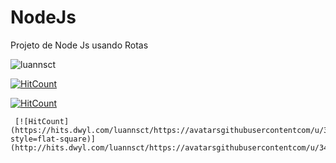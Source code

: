 # NodeJs
Projeto de Node Js usando Rotas

<img src="https://komarev.com/ghpvc/?username=luannsct&label=Profile%20views&color=0e75b6&style=flat" alt="luannsct" /> </p>

  [![HitCount](https://hits.dwyl.com/luannsct/https://githubcom/luannsct/NodeJs.svg?style=flat-square)](http://hits.dwyl.com/luannsct/https://githubcom/luannsct/NodeJs)
  
   [![HitCount](https://hits.dwyl.com/luannsct/https://githubcom/luannsct/NodeJs.svg?style=flat-square&show=unique)](http://hits.dwyl.com/luannsct/https://githubcom/luannsct/NodeJs)
   
     [![HitCount](https://hits.dwyl.com/luannsct/https://avatarsgithubusercontentcom/u/34097627s=400&u=81f4d4ac015aa07968b9e09d707339820c4c6a1d&v=.svg?style=flat-square)](http://hits.dwyl.com/luannsct/https://avatarsgithubusercontentcom/u/34097627s=400&u=81f4d4ac015aa07968b9e09d707339820c4c6a1d&v=)

